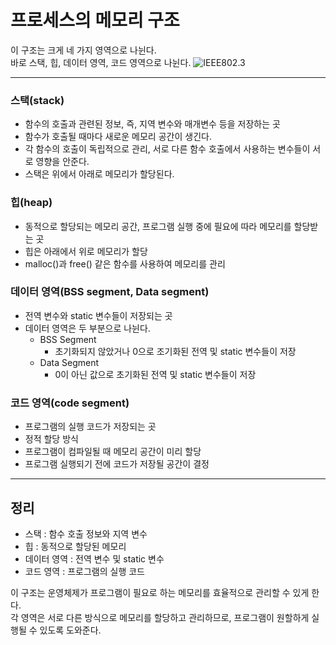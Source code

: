 __프로세스의 메모리 구조__
=================================================================
이 구조는 크게 네 가지 영역으로 나뉜다.  
바로 스택, 힙, 데이터 영역, 코드 영역으로 나뉜다.
![IEEE802.3](https://velog.velcdn.com/images/sean2337/post/2c733da2-9e51-4020-b4fb-e0defb31b992/image.png)
- - -
### __스택(stack)__
* 함수의 호출과 관련된 정보, 즉, 지역 변수와 매개변수 등을 저장하는 곳
* 함수가 호출될 때마다 새로운 메모리 공간이 생긴다.
* 각 함수의 호출이 독립적으로 관리, 서로 다른 함수 호출에서 사용하는 변수들이 서로 영향을 안준다.
* 스택은 위에서 아래로 메모리가 할당된다.

### __힙(heap)__
* 동적으로 할당되는 메모리 공간, 프로그램 실행 중에 필요에 따라 메모리를 할당받는 곳
* 힙은 아래에서 위로 메모리가 할당
* malloc()과 free() 같은 함수를 사용하여 메모리를 관리

### __데이터 영역(BSS segment, Data segment)__
* 전역 변수와 static 변수들이 저장되는 곳
* 데이터 영역은 두 부분으로 나뉜다.
    * BSS Segment
        * 초기화되지 않았거나 0으로 조기화된 전역 및 static 변수들이 저장
    * Data Segment
        * 0이 아닌 값으로 초기화된 전역 및 static 변수들이 저장

### __코드 영역(code segment)__
* 프로그램의 실행 코드가 저장되는 곳
* 정적 할당 방식
* 프로그램이 컴파일될 때 메모리 공간이 미리 할당
* 프로그램 실행되기 전에 코드가 저장될 공간이 결정
- - -
## __정리__
* 스택 : 함수 호출 정보와 지역 변수
* 힙 : 동적으로 할당된 메모리
* 데이터 영역 : 전역 변수 및 static 변수
* 코드 영역 : 프로그램의 실행 코드

이 구조는 운영체제가 프로그램이 필요로 하는 메모리를 효율적으로 관리할 수 있게 한다.  
각 영역은 서로 다른 방식으로 메모리를 할당하고 관리하므로, 프로그램이 원할하게 실행될 수 있도록 도와준다.
